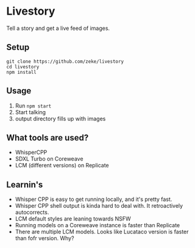 # Livestory

Tell a story and get a live feed of images.

## Setup

```
git clone https://github.com/zeke/livestory
cd livestory
npm install
```

## Usage

1. Run `npm start`
2. Start talking
3. output directory fills up with images

## What tools are used?

- WhisperCPP
- SDXL Turbo on Coreweave
- LCM (different versions) on Replicate

## Learnin's

- Whisper CPP is easy to get running locally, and it's pretty fast.
- Whisper CPP shell output is kinda hard to deal with. It retroactively autocorrects.
- LCM default styles are leaning towards NSFW
- Running models on a Coreweave instance is faster than Replicate
- There are multiple LCM models. Looks like Lucataco version is faster than fofr version. Why?